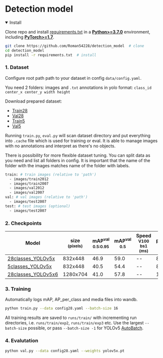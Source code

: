 # Detection model

<details open>
<summary>Install</summary>

Clone repo and install [requirements.txt](https://github.com/ultralytics/yolov5/blob/master/requirements.txt) in a
[**Python>=3.7.0**](https://www.python.org/) environment, including
[**PyTorch>=1.7**](https://pytorch.org/get-started/locally/).

```bash
git clone https://github.com/Roman54228/detection_model  # clone
cd detection_model
pip install -r requirements.txt  # install
```

</details>


### 1. Dataset

Configure root path path to your dataset in config `data/config.yaml`.

You need 2 folders: images and `.txt` annotations in yolo format: `class_id center_x center_y width height`

Download prepared dataset:

- [Train28](https://www.google.com/)
- [Val28](https://www.google.com/)
- [Train5](https://www.google.com/)
- [Val5](https://www.google.com/)

Running `train.py`, `eval.py` will scan dataset directory and put everything into `.cache` file which is used for training or eval. It is able to manage images with  no annotations and interpret as there's no objects.

There is possibility for more flexible dataset tuning. You can split data as you need and list all folders in config. It is important that the name of the folder with the images matches name of the folder with labels.
```bash
train: # train images (relative to 'path')  
  - images/train2012
  - images/train2007
  - images/val2012
  - images/val2007
val: # val images (relative to 'path')  
  - images/test2007
test: # test images (optional)
  - images/test2007
```
### 2. Checkpoints

|Model |size<br><sup>(pixels) |mAP<sup>val<br>0.5:0.95 |mAP<sup>val<br>0.5  |Speed<br><sup>V100 bs1<br>(ms) |params<br><sup>(M)|
|---                    |---  |---    |---      |---    |---    |
|[28classes_YOLOv5x](https://drive.google.com/file/d/1MLKcglp6ztW-cmW7E_ohXE00plnaPMxf/view?usp=sharing)      |832x448  |46.9   |59.0  |--|86.7|
|[5classes_YOLOv5x](https://drive.google.com/file/d/1sXnMCShBicZbrrEuoDWA_cgu_VKyFn88/view?usp=sharing)      |832x448  |40.5   |54.4    |--    |86.7  |  
|[28classes_YOLOv5x6](https://drive.google.com/file/d/1WG5IDw0e3o-zbT58VPs8tpdF_jiK9yBG/view?usp=sharing)      |1280x704  |41.0   |57.8     |--    |140.7   | 




### 3. Training
  
Automatically logs mAP, AP_per_class and media files into wandb.

```bash
python train.py --data config28.yaml --batch-size 16
```
All training results are saved to `runs/train/` with incrementing run directories, i.e. `runs/train/exp2`, `runs/train/exp3` etc.
Use the largest `--batch-size` possible, or pass `--batch-size -1` for YOLOv5 [AutoBatch](https://github.com/ultralytics/yolov5/pull/5092). 

### 4. Evalutation

```bash
python val.py --data config28.yaml --weights yolov5x.pt
```







